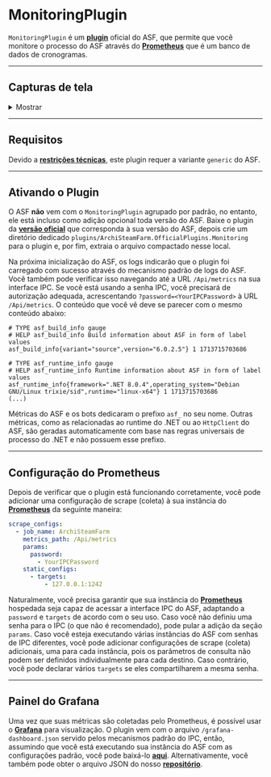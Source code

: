 # MonitoringPlugin

`MonitoringPlugin` é um **[plugin](https://github.com/JustArchiNET/ArchiSteamFarm/wiki/Plugins-pt-BR)** oficial do ASF, que permite que você monitore o processo do ASF através do **[Prometheus](https://prometheus.io)** que é um banco de dados de cronogramas.

---

## Capturas de tela

<details>
  <summary>Mostrar</summary>

![screenshot](https://github.com/JustArchiNET/ArchiSteamFarm/assets/1069029/46778d0b-1ee6-4dab-8645-eb179f09468e)

</details>

---

## Requisitos

Devido a **[restrições técnicas](https://github.com/JustArchiNET/ArchiSteamFarm/wiki/Plugins-development-pt-BR#dependências-nativas)**, este plugin requer a variante `generic` do ASF.

---

## Ativando o Plugin

O ASF **não** vem com o `MonitoringPlugin` agrupado por padrão, no entanto, ele está incluso como adição opcional toda versão do ASF. Baixe o plugin da **[versão oficial](https://github.com/JustArchiNET/ArchiSteamFarm/releases/latest)** que corresponda à sua versão do ASF, depois crie um diretório dedicado `plugins/ArchiSteamFarm.OfficialPlugins.Monitoring` para o plugin e, por fim, extraia o arquivo compactado nesse local.

Na próxima inicialização do ASF, os logs indicarão que o plugin foi carregado com sucesso através do mecanismo padrão de logs do ASF. Você também pode verificar isso navegando até a URL `/Api/metrics` na sua interface IPC. Se você está usando a senha IPC, você precisará de autorização adequada, acrescentando `?password=<YourIPCPassword>` à URL `/Api/metrics`. O conteúdo que você vê deve se parecer com o mesmo conteúdo abaixo:

```text
# TYPE asf_build_info gauge
# HELP asf_build_info Build information about ASF in form of label values
asf_build_info{variant="source",version="6.0.2.5"} 1 1713715703686

# TYPE asf_runtime_info gauge
# HELP asf_runtime_info Runtime information about ASF in form of label values
asf_runtime_info{framework=".NET 8.0.4",operating_system="Debian GNU/Linux trixie/sid",runtime="linux-x64"} 1 1713715703686
(...)
```

Métricas do ASF e os bots dedicaram o prefixo `asf_` no seu nome. Outras métricas, como as relacionadas ao runtime do .NET ou ao `HttpClient` do ASF, são geradas automaticamente com base nas regras universais de processo do .NET e não possuem esse prefixo.

---

## Configuração do Prometheus

Depois de verificar que o plugin está funcionando corretamente, você pode adicionar uma configuração de scrape (coleta) à sua instância do **[Prometheus](https://prometheus.io)** da seguinte maneira:

```yaml
scrape_configs:
  - job_name: ArchiSteamFarm
    metrics_path: /Api/metrics
    params:
      password:
        - YourIPCPassword
    static_configs:
      - targets:
          - 127.0.0.1:1242
```

Naturalmente, você precisa garantir que sua instância do **[Prometheus](https://prometheus.io)** hospedada seja capaz de acessar a interface IPC do ASF, adaptando a `password` e `targets` de acordo com o seu uso. Caso você não definiu uma senha para o IPC (o que não é recomendado), pode pular a adição da seção `params`. Caso você esteja executando várias instâncias do ASF com senhas de IPC diferentes, você pode adicionar configurações de scrape (coleta) adicionais, uma para cada instância, pois os parâmetros de consulta não podem ser definidos individualmente para cada destino. Caso contrário, você pode declarar vários `targets` se eles compartilharem a mesma senha.

---

## Painel do Grafana

Uma vez que suas métricas são coletadas pelo Prometheus, é possível usar o **[Grafana](https://grafana.com)** para visualização. O plugin vem com o arquivo `/grafana-dashboard.json` servido pelos mecanismos padrão do IPC, então, assumindo que você está executando sua instância do ASF com as configurações padrão, você pode baixá-lo **[aqui](http://127.0.0.1:1242/grafana-dashboard.json)**. Alternativamente, você também pode obter o arquivo JSON do nosso **[repositório](https://raw.githubusercontent.com/JustArchiNET/ArchiSteamFarm/main/ArchiSteamFarm.OfficialPlugins.Monitoring/overlay/all/www/grafana-dashboard.json)**.